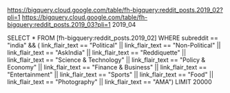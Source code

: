 https://bigquery.cloud.google.com/table/fh-bigquery:reddit_posts.2019_02?pli=1
https://bigquery.cloud.google.com/table/fh-bigquery:reddit_posts.2019_03?pli=1
2019_04

SELECT *
FROM [fh-bigquery:reddit_posts.2019_02]
WHERE subreddit == "india" && ( link_flair_text == "Political" || link_flair_text == "Non-Political" || link_flair_text == "AskIndia" || link_flair_text == "Reddiquette" || link_flair_text == "Science & Technology" || link_flair_text == "Policy & Economy" || link_flair_text == "Finance & Business" || link_flair_text == "Entertainment" || link_flair_text == "Sports" || link_flair_text == "Food" || link_flair_text == "Photography" || link_flair_text == "AMA")
LIMIT 20000